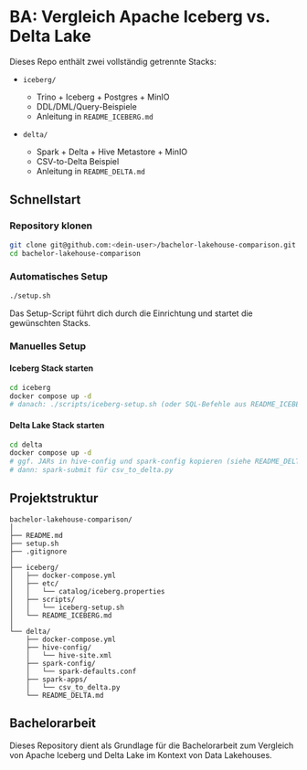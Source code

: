 # BA: Vergleich Apache Iceberg vs. Delta Lake

Dieses Repo enthält zwei vollständig getrennte Stacks:

- `iceberg/`  
  - Trino + Iceberg + Postgres + MinIO  
  - DDL/DML/Query-Beispiele  
  - Anleitung in `README_ICEBERG.md`

- `delta/`  
  - Spark + Delta + Hive Metastore + MinIO  
  - CSV-to-Delta Beispiel  
  - Anleitung in `README_DELTA.md`

## Schnellstart

### Repository klonen
```bash
git clone git@github.com:<dein-user>/bachelor-lakehouse-comparison.git
cd bachelor-lakehouse-comparison
```

### Automatisches Setup
```bash
./setup.sh
```
Das Setup-Script führt dich durch die Einrichtung und startet die gewünschten Stacks.

### Manuelles Setup

#### Iceberg Stack starten
```bash
cd iceberg
docker compose up -d
# danach: ./scripts/iceberg-setup.sh (oder SQL-Befehle aus README_ICEBERG.md)
```

#### Delta Lake Stack starten
```bash
cd delta
docker compose up -d
# ggf. JARs in hive-config und spark-config kopieren (siehe README_DELTA.md)
# dann: spark-submit für csv_to_delta.py
```

## Projektstruktur

```
bachelor-lakehouse-comparison/
│
├── README.md
├── setup.sh
├── .gitignore
│
├── iceberg/
│   ├── docker-compose.yml
│   ├── etc/
│   │   └── catalog/iceberg.properties
│   ├── scripts/
│   │   └── iceberg-setup.sh
│   └── README_ICEBERG.md
│
└── delta/
    ├── docker-compose.yml
    ├── hive-config/
    │   └── hive-site.xml
    ├── spark-config/
    │   └── spark-defaults.conf
    ├── spark-apps/
    │   └── csv_to_delta.py
    └── README_DELTA.md
```

## Bachelorarbeit

Dieses Repository dient als Grundlage für die Bachelorarbeit zum Vergleich von Apache Iceberg und Delta Lake im Kontext von Data Lakehouses.
